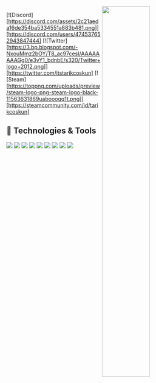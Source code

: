 <img width="50%" align="right" src="https://github-readme-stats.vercel.app/api/top-langs/?username=tarikcoskun&layout=compact&theme=dark">

[![Discord][https://discord.com/assets/2c21aeda16de354ba5334551a883b481.png]][https://discord.com/users/474537652943847444]
[![Twitter][https://3.bp.blogspot.com/-NxouMmz2bOY/T8_ac97cesI/AAAAAAAAGg0/e3vY1_bdnbE/s320/Twitter+logo+2012.png]][https://twitter.com/itstarikcoskun]
[![Steam][https://toppng.com/uploads/preview/steam-logo-png-steam-logo-black-11563631869uaboooqq1t.png]][https://steamcommunity.com/id/tarikcoskun]


## 🔧 Technologies & Tools

![](https://img.shields.io/static/v1?label=Code&message=HTML&logo=html5&color=f9fafb&logoColor=e86829)
![](https://img.shields.io/static/v1?label=Code&message=CSS&logo=css3&color=f9fafb&logoColor=3595cf)
![](https://img.shields.io/static/v1?label=Code&message=JavaScript&logo=javascript&color=f9fafb)
![](https://img.shields.io/static/v1?label=Code&message=Node.js&logo=node.js&color=f9fafb&logoColor=88c249)
![](https://img.shields.io/static/v1?label=Code&message=Vue.js&logo=vue.js&color=f9fafb)
![](https://img.shields.io/static/v1?label=Code&message=Nuxt.js&logo=nuxt.js&color=f9fafb)
![](https://img.shields.io/static/v1?label=Code&message=Tailwind%20CSS&logo=tailwind-css&color=f9fafb)
![](https://img.shields.io/static/v1?label=Tools&message=Visual%20Studio%20Code&logo=visual-studio-code&color=f9fafb&logoColor=3ea6eb)
![](https://img.shields.io/static/v1?label=Tools&message=Sass&logo=sass&color=f9fafb)
